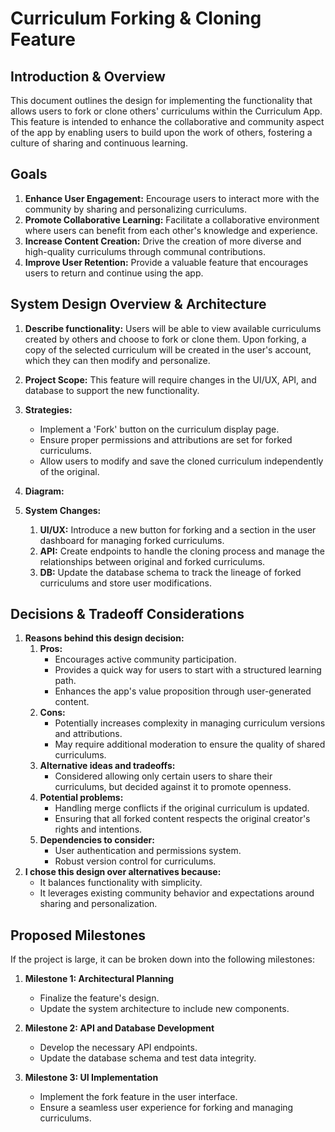# Curriculum Forking & Cloning Feature

## Introduction & Overview

This document outlines the design for implementing the functionality that allows users to fork or clone others' curriculums within the Curriculum App. This feature is intended to enhance the collaborative and community aspect of the app by enabling users to build upon the work of others, fostering a culture of sharing and continuous learning.

## Goals

1. **Enhance User Engagement:** Encourage users to interact more with the community by sharing and personalizing curriculums.
2. **Promote Collaborative Learning:** Facilitate a collaborative environment where users can benefit from each other's knowledge and experience.
3. **Increase Content Creation:** Drive the creation of more diverse and high-quality curriculums through communal contributions.
4. **Improve User Retention:** Provide a valuable feature that encourages users to return and continue using the app.

## System Design Overview & Architecture

1. **Describe functionality:** Users will be able to view available curriculums created by others and choose to fork or clone them. Upon forking, a copy of the selected curriculum will be created in the user's account, which they can then modify and personalize.
2. **Project Scope:** This feature will require changes in the UI/UX, API, and database to support the new functionality.
3. **Strategies:**
    - Implement a 'Fork' button on the curriculum display page.
    - Ensure proper permissions and attributions are set for forked curriculums.
    - Allow users to modify and save the cloned curriculum independently of the original.
4. **Diagram:**



5. **System Changes:**
    1. **UI/UX:** Introduce a new button for forking and a section in the user dashboard for managing forked curriculums.
    2. **API:** Create endpoints to handle the cloning process and manage the relationships between original and forked curriculums.
    3. **DB:** Update the database schema to track the lineage of forked curriculums and store user modifications.

## Decisions & Tradeoff Considerations

1. **Reasons behind this design decision:**
    1. **Pros:**
       - Encourages active community participation.
       - Provides a quick way for users to start with a structured learning path.
       - Enhances the app's value proposition through user-generated content.
    2. **Cons:**
       - Potentially increases complexity in managing curriculum versions and attributions.
       - May require additional moderation to ensure the quality of shared curriculums.
    3. **Alternative ideas and tradeoffs:**
       - Considered allowing only certain users to share their curriculums, but decided against it to promote openness.
    4. **Potential problems:**
       - Handling merge conflicts if the original curriculum is updated.
       - Ensuring that all forked content respects the original creator's rights and intentions.
    5. **Dependencies to consider:**
       - User authentication and permissions system.
       - Robust version control for curriculums.
2. **I chose this design over alternatives because:**
    - It balances functionality with simplicity.
    - It leverages existing community behavior and expectations around sharing and personalization.

## Proposed Milestones

If the project is large, it can be broken down into the following milestones:

1. **Milestone 1: Architectural Planning**
   - Finalize the feature's design.
   - Update the system architecture to include new components.

2. **Milestone 2: API and Database Development**
   - Develop the necessary API endpoints.
   - Update the database schema and test data integrity.

3. **Milestone 3: UI Implementation**
   - Implement the fork feature in the user interface.
   - Ensure a seamless user experience for forking and managing curriculums.
